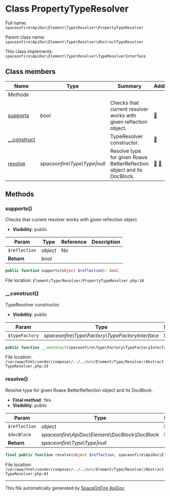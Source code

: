 # Class PropertyTypeResolver

Full name: `spaceonfire\ApiDoc\Element\Type\Resolver\PropertyTypeResolver`

Parent class name: `spaceonfire\ApiDoc\Element\Type\Resolver\AbstractTypeResolver`

This class implements: `spaceonfire\ApiDoc\Element\Type\Resolver\TypeResolverInterface`

## Class members

| Name                                                                                      | Type                              | Summary                                                                | Additional                                           |
| ----------------------------------------------------------------------------------------- | --------------------------------- | ---------------------------------------------------------------------- | ---------------------------------------------------- |
| _Methods_                                                                                 |                                   |                                                                        |                                                      |
| [supports](#spaceonfire_apidoc_element_type_resolver_propertytyperesolver_supports)       | _bool_                            | Checks that current resolver works with given reflection object.       | [📢](# "Visibility: public")                         |
| [\_\_construct](#spaceonfire_apidoc_element_type_resolver_abstracttyperesolver_construct) |                                   | TypeResolver constructor.                                              | [📢](# "Visibility: public")                         |
| [resolve](#spaceonfire_apidoc_element_type_resolver_abstracttyperesolver_resolve)         | _spaceonfire\Type\Type&#124;null_ | Resolve type for given Roave BetterReflection object and its DocBlock. | [📌](# "Final element") [📢](# "Visibility: public") |

## Methods

<a name="spaceonfire_apidoc_element_type_resolver_propertytyperesolver_supports"></a>

### supports()

Checks that current resolver works with given reflection object.

-   **Visibility**: public

| Param         | Type     | Reference | Description |
| ------------- | -------- | --------- | ----------- |
| `$reflection` | _object_ | No        |             |
| **Return**    | _bool_   |           |             |

```php
public function supports(object $reflection): bool
```

File location: `Element/Type/Resolver/PropertyTypeResolver.php:18`

<a name="spaceonfire_apidoc_element_type_resolver_abstracttyperesolver_construct"></a>

### \_\_construct()

TypeResolver constructor.

-   **Visibility**: public

| Param          | Type                                            | Reference | Description |
| -------------- | ----------------------------------------------- | --------- | ----------- |
| `$typeFactory` | _spaceonfire\Type\Factory\TypeFactoryInterface_ | No        |             |

```php
public function __construct(spaceonfire\Type\Factory\TypeFactoryInterface $typeFactory)
```

File location: `/var/www/html/vendor/composer/../../src/Element/Type/Resolver/AbstractTypeResolver.php:33`

<a name="spaceonfire_apidoc_element_type_resolver_abstracttyperesolver_resolve"></a>

### resolve()

Resolve type for given Roave BetterReflection object and its DocBlock.

-   **Final method**: Yes
-   **Visibility**: public

| Param         | Type                                           | Reference | Description |
| ------------- | ---------------------------------------------- | --------- | ----------- |
| `$reflection` | _object_                                       | No        |             |
| `$docBlock`   | _spaceonfire\ApiDoc\Element\DocBlock\DocBlock_ | No        |             |
| **Return**    | _spaceonfire\Type\Type&#124;null_              |           |             |

```php
final public function resolve(object $reflection, spaceonfire\ApiDoc\Element\DocBlock\DocBlock $docBlock): spaceonfire\Type\Type|null
```

File location: `/var/www/html/vendor/composer/../../src/Element/Type/Resolver/AbstractTypeResolver.php:43`

---

This file automatically generated by [SpaceOnFire ApiDoc](https://github.com/spaceonfire/apidoc)
